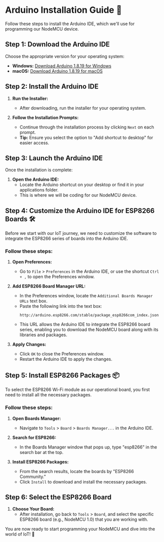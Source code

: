 # Arduino Installation Guide 🚀

Follow these steps to install the Arduino IDE, which we'll use for programming our NodeMCU device.

## Step 1: Download the Arduino IDE

Choose the appropriate version for your operating system:

- **Windows:** [Download Arduino 1.8.19 for Windows](https://downloads.arduino.cc/arduino-1.8.19-windows.exe)
- **macOS:** [Download Arduino 1.8.19 for macOS](https://downloads.arduino.cc/arduino-1.8.19-macosx.zip)

## Step 2: Install the Arduino IDE

1. **Run the Installer:**
   - After downloading, run the installer for your operating system.
   
2. **Follow the Installation Prompts:**
   - Continue through the installation process by clicking `Next` on each prompt.
   - **Tip:** Ensure you select the option to "Add shortcut to desktop" for easier access.

## Step 3: Launch the Arduino IDE

Once the installation is complete:

1. **Open the Arduino IDE:**
   - Locate the Arduino shortcut on your desktop or find it in your applications folder.
   - This is where we will be coding for our NodeMCU device.

## Step 4: Customize the Arduino IDE for ESP8266 Boards 🛠️

Before we start with our IoT journey, we need to customize the software to integrate the ESP8266 series of boards into the Arduino IDE.

### Follow these steps:

1. **Open Preferences:**
   - Go to `File` > `Preferences` in the Arduino IDE, or use the shortcut `Ctrl + ,` to open the Preferences window.
   
2. **Add ESP8266 Board Manager URL:**
   - In the Preferences window, locate the `Additional Boards Manager URLs` text box.
   - Paste the following link into the text box:
     ```
     http://arduino.esp8266.com/stable/package_esp8266com_index.json
     ```
   - This URL allows the Arduino IDE to integrate the ESP8266 board series, enabling you to download the NodeMCU board along with its libraries and packages.

3. **Apply Changes:**
   - Click `OK` to close the Preferences window.
   - Restart the Arduino IDE to apply the changes.

## Step 5: Install ESP8266 Packages 📦

To select the ESP8266 Wi-Fi module as our operational board, you first need to install all the necessary packages.

### Follow these steps:

1. **Open Boards Manager:**
   - Navigate to `Tools` > `Board` > `Boards Manager...` in the Arduino IDE.
   
2. **Search for ESP8266:**
   - In the Boards Manager window that pops up, type "esp8266" in the search bar at the top.
   
3. **Install ESP8266 Packages:**
   - From the search results, locate the boards by "ESP8266 Community."
   - Click `Install` to download and install the necessary packages.

## Step 6: Select the ESP8266 Board

1. **Choose Your Board:**
   - After installation, go back to `Tools` > `Board`, and select the specific ESP8266 board (e.g., NodeMCU 1.0) that you are working with.

You are now ready to start programming your NodeMCU and dive into the world of IoT! 🌟

